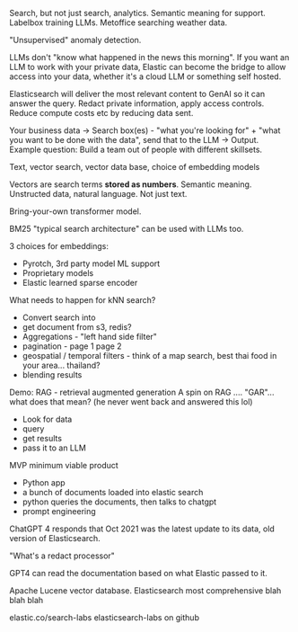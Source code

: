 Search, but not just search, analytics.
Semantic meaning for support.  Labelbox training LLMs. Metoffice searching weather data.

"Unsupervised" anomaly detection.

LLMs don't "know what happened in the news this morning".
If you want an LLM to work with your private data, Elastic can become the bridge to allow access into your data, whether it's a cloud LLM or something self hosted.

Elasticsearch will deliver the most relevant content to GenAI so it can answer the query.
Redact private information, apply access controls.
Reduce compute costs etc by reducing data sent.

Your business data -> Search box(es) - "what you're looking for" + "what you want to be done with the data", send that to the LLM -> Output.
Example question: Build a team out of people with different skillsets.

Text, vector search, vector data base, choice of embedding models

Vectors are search terms **stored as numbers**.  Semantic meaning.  Unstructed data, natural language.  Not just text.

Bring-your-own transformer model.

BM25 "typical search architecture" can be used with LLMs too.

3 choices for embeddings:
- Pyrotch, 3rd party model ML support
- Proprietary models
- Elastic learned sparse encoder

What needs to happen for kNN search?
- Convert search into
- get document from s3, redis?
- Aggregations - "left hand side filter"
- pagination - page 1 page 2
- geospatial / temporal filters - think of a map search, best thai food in your area... thailand?
- blending results

Demo: RAG - retrieval augmented generation
A spin on RAG .... "GAR"... what does that mean? (he never went back and answered this lol)

- Look for data
- query
- get results
- pass it to an LLM

MVP minimum viable product
- Python app
- a bunch of documents loaded into elastic search
- python queries the documents, then talks to chatgpt
- prompt engineering

ChatGPT 4 responds that Oct 2021 was the latest update to its data, old version of Elasticsearch.

"What's a redact processor" 

GPT4 can read the documentation based on what Elastic passed to it.

Apache Lucene vector database.
Elasticsearch most comprehensive blah blah blah

elastic.co/search-labs
elasticsearch-labs on github